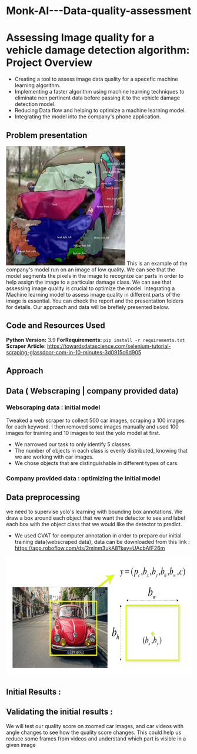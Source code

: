 # Monk-AI---Data-quality-assessment
# Assessing Image quality for a vehicle damage detection algorithm: Project Overview 
* Creating a tool to assess image data quality for a specefic machine learning algorithm.
* Implementing a faster algorithm using machine learning techniques to eliminate non pertinent data before passing it to the vehicle damage detection model.
* Reducing Data flow and helping to optimize a machine learning model. 
* Integrating the model into the company's phone application. 

## Problem presentation
<img src = 'https://github.com/aymanemoataz/Monk-AI---Data-quality-assessment/blob/master/Yolo_Vehicle_Parts_Detection/00e3f8e41c.parts.jpeg' width="324" height="324">
This is an example of the company's model run on an image of low quality. We can see that the model segments the pixels in the image to recognize car parts in order to help assign the image to a particular damage class. We can see that assessing image quality is crucial to optimize the model. Integrating a Machine learning model to assess image quality in different parts of the image is essential. You can check the report and the presentation folders for details. Our approach and data will be brefiely presented below.

## Code and Resources Used 
**Python Version:** 3.9 
**ForRequirements:**  ```pip install -r requirements.txt```   
**Scraper Article:** https://towardsdatascience.com/selenium-tutorial-scraping-glassdoor-com-in-10-minutes-3d0915c6d905  


## Approach

## Data ( Webscraping | company provided data)

### Webscraping data : initial model

Tweaked a web scraper to collect 500 car images, scraping a 100 images for each keyword. I then removed some images manually and used 100 images for training and 10 images to test the yolo model at first.

* We narrowed our task to only identify 5 classes.
* The number of objects in each class is evenly distributed, knowing that we are working with car images.
* We chose objects that are distinguishable in different types of cars.

### Company provided data : optimizing the initial model

## Data preprocessing
we need to supervise yolo's learning with bounding box annotations. We draw a box around each object that we want the detector to see and label each box with the object class that we would like the detector to predict.
* We used CVAT for computer annotation in order to prepare our initial training data(webscraped data), data can be downloaded from this link : https://app.roboflow.com/ds/2minm3ukA8?key=UAcbAfF26m

<img src = 'https://github.com/aymanemoataz/Monk-AI---Data-quality-assessment/blob/master/readme_images/datapreprocessing.png' width="524" height="324">

## Initial Results :

## Validating the initial results :
We will test our quality score on zoomed car images, and car videos with angle changes to see how the quality score changes. This could help us reduce some frames from videos and understand which part is visible in a given image
